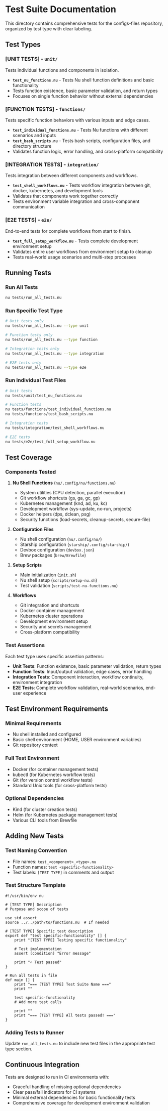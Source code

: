 # Test Suite Documentation

This directory contains comprehensive tests for the configs-files repository, organized by test type with clear labeling.

## Test Types

### **[UNIT TESTS]** - `unit/`
Tests individual functions and components in isolation.

- **`test_nu_functions.nu`** - Tests Nu shell function definitions and basic functionality
- Tests function existence, basic parameter validation, and return types
- Focuses on single function behavior without external dependencies

### **[FUNCTION TESTS]** - `functions/`  
Tests specific function behaviors with various inputs and edge cases.

- **`test_individual_functions.nu`** - Tests Nu functions with different scenarios and inputs
- **`test_bash_scripts.nu`** - Tests bash scripts, configuration files, and directory structure
- Validates function logic, error handling, and cross-platform compatibility

### **[INTEGRATION TESTS]** - `integration/`
Tests integration between different components and workflows.

- **`test_shell_workflows.nu`** - Tests workflow integration between git, docker, kubernetes, and development tools
- Validates that components work together correctly
- Tests environment variable integration and cross-component communication

### **[E2E TESTS]** - `e2e/`
End-to-end tests for complete workflows from start to finish.

- **`test_full_setup_workflow.nu`** - Tests complete development environment setup
- Validates entire user workflows from environment setup to cleanup
- Tests real-world usage scenarios and multi-step processes

## Running Tests

### Run All Tests
```bash
nu tests/run_all_tests.nu
```

### Run Specific Test Type
```bash
# Unit tests only
nu tests/run_all_tests.nu --type unit

# Function tests only  
nu tests/run_all_tests.nu --type function

# Integration tests only
nu tests/run_all_tests.nu --type integration

# E2E tests only
nu tests/run_all_tests.nu --type e2e
```

### Run Individual Test Files
```bash
# Unit tests
nu tests/unit/test_nu_functions.nu

# Function tests
nu tests/functions/test_individual_functions.nu
nu tests/functions/test_bash_scripts.nu

# Integration tests
nu tests/integration/test_shell_workflows.nu

# E2E tests
nu tests/e2e/test_full_setup_workflow.nu
```

## Test Coverage

### Components Tested

1. **Nu Shell Functions** (`nu/.config/nu/functions.nu`)
   - System utilities (CPU detection, parallel execution)
   - Git workflow shortcuts (gs, ga, gc, gp)
   - Kubernetes management (knd, ad, ku, kc)  
   - Development workflow (sys-update, nx-run, projects)
   - Docker helpers (dps, dclean, psg)
   - Security functions (load-secrets, cleanup-secrets, secure-file)

2. **Configuration Files**
   - Nu shell configuration (`nu/.config/nu/`)
   - Starship configuration (`starship/.config/starship/`)
   - Devbox configuration (`devbox.json`)
   - Brew packages (`brew/Brewfile`)

3. **Setup Scripts**
   - Main initialization (`init.sh`)
   - Nu shell setup (`scripts/setup-nu.sh`)
   - Test validation (`scripts/test-nu-functions.nu`)

4. **Workflows**
   - Git integration and shortcuts
   - Docker container management
   - Kubernetes cluster operations
   - Development environment setup
   - Security and secrets management
   - Cross-platform compatibility

### Test Assertions

Each test type uses specific assertion patterns:

- **Unit Tests**: Function existence, basic parameter validation, return types
- **Function Tests**: Input/output validation, edge cases, error handling
- **Integration Tests**: Component interaction, workflow continuity, environment integration
- **E2E Tests**: Complete workflow validation, real-world scenarios, end-user experience

## Test Environment Requirements

### Minimal Requirements
- Nu shell installed and configured
- Basic shell environment (HOME, USER environment variables)
- Git repository context

### Full Test Environment
- Docker (for container management tests)
- kubectl (for Kubernetes workflow tests)  
- Git (for version control workflow tests)
- Standard Unix tools (for cross-platform tests)

### Optional Dependencies
- Kind (for cluster creation tests)
- Helm (for Kubernetes package management tests)
- Various CLI tools from Brewfile

## Adding New Tests

### Test Naming Convention
- File names: `test_<component>_<type>.nu`
- Function names: `test <specific-functionality>`
- Test labels: `[TEST TYPE]` in comments and output

### Test Structure Template
```nu
#!/usr/bin/env nu

# [TEST TYPE] Description
# Purpose and scope of tests

use std assert
source ../../path/to/functions.nu  # If needed

# [TEST TYPE] Specific test description
export def "test specific-functionality" [] {
    print "[TEST TYPE] Testing specific functionality"
    
    # Test implementation
    assert (condition) "Error message"
    
    print "✓ Test passed"
}

# Run all tests in file
def main [] {
    print "=== [TEST TYPE] Test Suite Name ==="
    print ""
    
    test specific-functionality
    # Add more test calls
    
    print ""
    print "=== [TEST TYPE] All tests passed! ==="
}
```

### Adding Tests to Runner
Update `run_all_tests.nu` to include new test files in the appropriate test type section.

## Continuous Integration

Tests are designed to run in CI environments with:
- Graceful handling of missing optional dependencies
- Clear pass/fail indicators for CI systems
- Minimal external dependencies for basic functionality tests
- Comprehensive coverage for development environment validation
